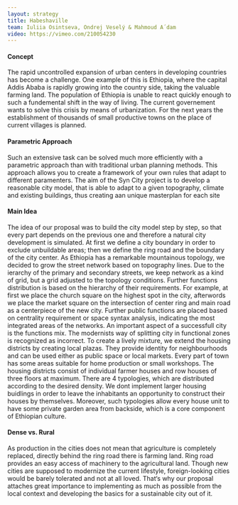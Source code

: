 ```yaml
---
layout: strategy
title: Habeshaville
team: Iuliia Osintseva, Ondrej Veselý & Mahmoud A´dam
video: https://vimeo.com/210054230
---
```


#### Concept

The rapid uncontrolled expansion of urban centers in developing countries has become a challenge. One example of this is Ethiopia, where the capital Addis Ababa is rapidly growing into the country side, taking the valuable farming land. The population of Ethiopia is unable to react quickly enough to such a fundemental shift in the way of living. The current governement wants to solve this crisis by means of urbanization. For the next years the establishment of thousands of small productive towns on the place of current villages is planned.

#### Parametric Approach

Such an extensive task can be solved much more efficiently with a parametric approach than with traditional urban planning methods. This approach allows you to create a framework of your own rules that adapt to different paramenters. The aim of the Syn City project is to develop a reasonable city model, that is able to adapt to a given topography, climate and existing buildings, thus creating aan unique masterplan for each site

#### Main Idea

The idea of our proposal was to build the city model step by step, so that every part depends on the previous one and therefore a natural city development is simulated. At first we define a city boundary in order to exclude unbuildable areas; then we define the ring road and the boundary of the city center. As Ethiopia has a remarkable mountainous topology, we decided to grow the street network based on topography lines. Due to the ierarchy of the primary and secondary streets, we keep network as a kind of grid, but a grid adjusted to the topology conditions. Further functions distribution is based on the hierarchy of their requirements. For example, at first we place the church square on the highest spot in the city, afterwords we place the market square on the intersection of center ring and main road as a centerpiece of the new city. Further public functions are placed based on centrality requirement or space syntax analysis, indicating the most integrated areas of the networks. 
An important aspect of a successfull city is the functions mix. The modernists way of splitting city in functional zones is recognized as incorrect. To create a lively mixture, we extend the housing districts by creating local plazas. They provide identity for neighbourhoods and can be used either as public space or local markets. Every part of town has some areas suitable for home production or small workshops. 
The housing districts consist of individual farmer houses and row houses of three floors at maximum. There are 4 typologies, which are distributed according to the desired density. We dont implement larger housing buidlings in order to leave the inhabitants an opportunity to construct their houses by themselves. Moreover, such typologies allow every house unit to have some private garden area from backside, which is a core component of Ethiopian culture.

#### Dense vs. Rural

As production in the cities does not mean that agriculture is completely replaced, directly behind the ring road there is farming land. Ring road provides an easy access of machinery to the agricultural land. Though new cities are supposed to modernize the current lifestyle, foreign-looking cities would be barely tolerated and not at all loved. That‘s why our proposal attaches great importance to implementing as much as possible from the local context and developing the basics for a sustainable city out of it.